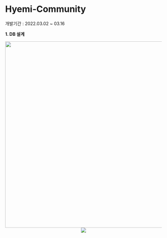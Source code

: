 # Hyemi-Community
개발기간 : 2022.03.02 ~ 03.16

**1. DB 설계**  
<div align="center"><img src="https://user-images.githubusercontent.com/101648944/159150180-619e2c24-c73d-44d9-929b-6c58715b156e.PNG" width="600"/>
<img src="https://user-images.githubusercontent.com/101648944/159150181-9de47147-8d70-4503-b710-31abcf11bb58.png"/></div>  
<Br><Br>

